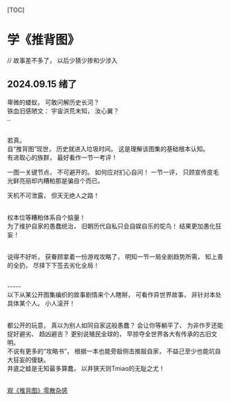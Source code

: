 [TOC] 

# 学《推背图》 

// 故事差不多了，  以后少猜少掺和少涉入  <br> 
## 2024.09.15 绪了 <br>  
卑微的蝼蚁， 可敢问解历史长河？ <br> 
铁血旧感陋文： 宇宙洪荒未知， 汝心翼？  <br> 
.. <br><br>  

若真。 <br> 
自“推背图”现世， 历史就进入垃圾时间。  这是理解该图集的基础根本认知。  <br> 
有进取心的族群， 最好看作一节一考评！  <br> 

一图一关键节点， 不可避开的。 如何应对扪心自问！ 一节一评， 只顾宣传皮毛光鲜亮丽却内糟粕那是骗自个而已。 <br> 

天机不可泄露， 但天无绝人之路！ <br><br>  


权本位等糟粕体系自个掂量！ <br> 
为了维护自家的愚蠢统治， 旧朝历代自私只会自娱自乐的鸵鸟！ 结果更加愚化狂妄！ <br><br>  

说得不好听， 获眷顾拿着一份游戏攻略了， 明知一节一局全剧趋势所需， 知上善的全扔， 尽择下下签去劣化全局！ <br><br>  


\-\-\-\-\- <br> 
以下从某公开图集编织的故事剧情来个人瞎掰， 可看作异世界故事， 非针对本处具体某个人。 小人滚开！  <br><br>  

都公开的玩意， 真以为别人如同自家这般愚蠢？  会让你等躺平了、 为非作歹还能捉好避劣、 趋凶避吉？  更别说殖民全球的， 早掠夺全世界各大有传承的古旧文明。 <br> 
不说有更多的“攻略书”， 根据一本也能旁敲侧击推敲自家， 不益己至少也能坑自大狂妄的傻缺。 <br> 
井底之蛙是无知最多算蠢， 以井狭天则Tmiao的无耻之尤！ <br><br>  



[观《推背图》零散杂感](学《推背图》/观《推背图》零散杂感.md)


